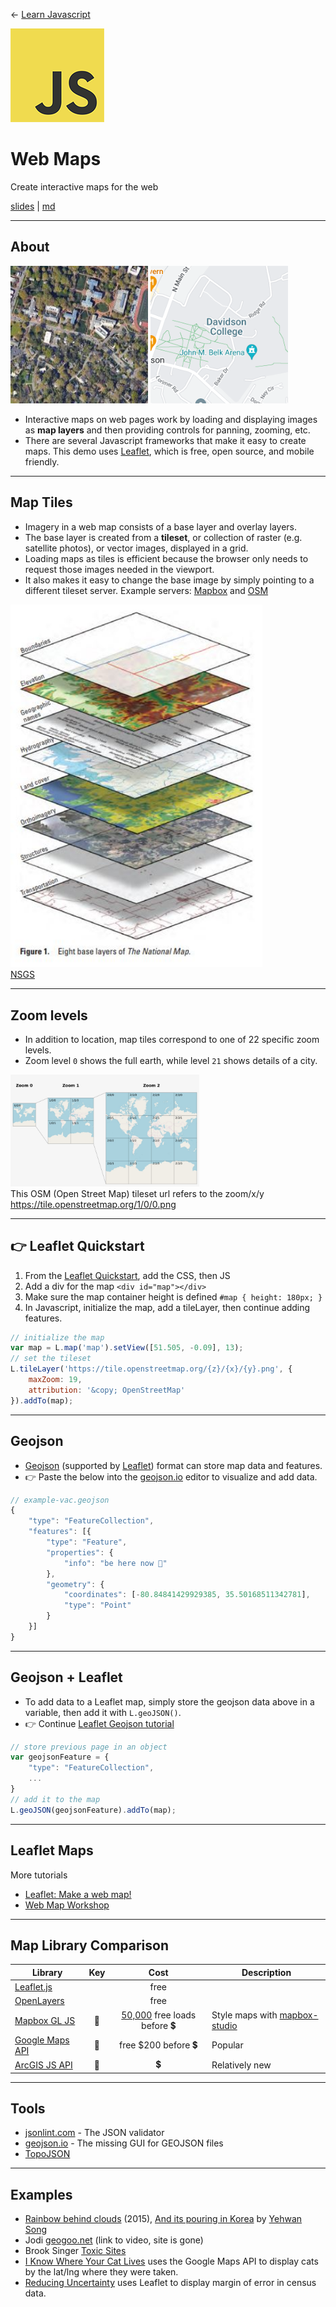 <!-- paginate: true -->

← [Learn Javascript](../../)

<a href="../../"><img width="150" src="../../assets/img/logos/logo-javascript-150w.png"></a>

# Web Maps

Create interactive maps for the web

<span class="slides-small"><a href="../slides/maps.html">slides</a> | <a href="../topics/maps.md">md</a></span>

<!--
Presentation comments ...
-->




---

## About 

<img width="220" src="./img/map-tile-satellite.jpg"> <img width="220" src="./img/map-tile-street.png">

- Interactive maps on web pages work by loading and displaying images as **map layers** and then providing controls for panning, zooming, etc.
- There are several Javascript frameworks that make it easy to create maps. This demo uses [Leaflet](https://leafletjs.com/), which is free, open source, and mobile friendly.






---

## Map Tiles 

<div class="twocolumn2x1">
<div class="col">

- Imagery in a web map consists of a base layer and overlay layers.
- The base layer is created from a **tileset**, or collection of raster (e.g. satellite photos), or vector images, displayed in a grid.
- Loading maps as tiles is efficient because the browser only needs to request those images needed in the viewport. 
- It also makes it easy to change the base image by simply pointing to a different tileset server. Example servers: [Mapbox](https://www.mapbox.com/gallery) and [OSM](https://wiki.openstreetmap.org/wiki/Raster_tile_providers)

</div>
<div class="col">

<img width="80%" src="./img/8BaseLayersofTheNationalMap.jpg">

<div class="caption slides-small">
<a href="https://www.usgs.gov/media/images/8-base-layers-national-map" target="_blank">NSGS</a>
</div>

</div>
</div>




---

## Zoom levels


- In addition to location, map tiles correspond to one of 22 specific zoom levels.
- Zoom level `0` shows the full earth, while level `21` shows details of a city. 

<img width="60%" src="./img/osm-zoom-levels.jpg">

<div class="caption slides-small">
This OSM (Open Street Map) tileset url refers to the zoom/x/y
<a href="https://tile.openstreetmap.org/1/0/0.png" target="_blank">https://tile.openstreetmap.org/1/0/0.png</a>
</div>


---

## 👉 Leaflet Quickstart

1. From the <a href="https://leafletjs.com/examples/quick-start/" target="_blank">Leaflet Quickstart</a>, add the CSS, then JS
1. Add a div for the map `<div id="map"></div>`
1. Make sure the map container height is defined `#map { height: 180px; }`
1. In Javascript, initialize the map, add a tileLayer, then continue adding features.

```js
// initialize the map
var map = L.map('map').setView([51.505, -0.09], 13);
// set the tileset
L.tileLayer('https://tile.openstreetmap.org/{z}/{x}/{y}.png', {
    maxZoom: 19,
    attribution: '&copy; OpenStreetMap'
}).addTo(map);
```


---

## Geojson

- <a href="https://geojson.org/" target="_blank">Geojson</a> (supported by <a href="https://leafletjs.com/examples/geojson/" target="_blank">Leaflet</a>) format can store map data and features.
- 👉 Paste the below into the <a href="https://geojson.io/" target="_blank">geojson.io</a> editor to visualize and add data.


```js
// example-vac.geojson
{
    "type": "FeatureCollection",
    "features": [{
        "type": "Feature",
        "properties": {
            "info": "be here now 🤩"
        },
        "geometry": {
            "coordinates": [-80.84841429929385, 35.50168511342781],
            "type": "Point"
        }
    }]
}
```

---

## Geojson + Leaflet

- To add data to a Leaflet map, simply store the geojson data above in a variable, then add it with `L.geoJSON()`. 
- 👉 Continue <a href="https://leafletjs.com/examples/geojson/" target="_blank">Leaflet Geojson tutorial</a>


```js
// store previous page in an object
var geojsonFeature = { 
    "type": "FeatureCollection",
    ... 
}
// add it to the map
L.geoJSON(geojsonFeature).addTo(map);
```



---

## Leaflet Maps

More tutorials

- [Leaflet: Make a web map!](https://maptimeboston.github.io/leaflet-intro/)
- [Web Map Workshop](http://duspviz.mit.edu/web-map-workshop/)



---

## Map Library Comparison

Library | Key | Cost | Description
--- | :---: | :---: | ---
[Leaflet.js](https://leafletjs.com/) |  | free |
[OpenLayers](https://openlayers.org/) |  | free |
[Mapbox GL JS](https://www.mapbox.com/mapbox-gljs) | 🔑 | [50,000](https://www.mapbox.com/pricing) free loads before 💲 | Style maps with [mapbox-studio](https://www.mapbox.com/mapbox-studio)
[Google Maps API](https://developers.google.com/maps/documentation) | 🔑 | free $200 before 💲 | Popular
[ArcGIS JS API](https://developers.arcgis.com/javascript/latest/) | 🔑 | 💲 | Relatively new






---

## Tools

- [jsonlint.com](https://jsonlint.com/) - The JSON validator
- [geojson.io](http://geojson.io/) - The missing GUI for GEOJSON files
- [TopoJSON](https://github.com/topojson/topojson)








---

## Examples

- [Rainbow behind clouds](https://www.instagram.com/p/B4ca3lThEvQ/) (2015), [And its pouring in Korea](https://www.instagram.com/p/CDwHr6nBb5S/) by [Yehwan Song](http://yhsong.com/)
- Jodi [geogoo.net](https://www.youtube.com/watch?v=7GB9Txb5_0E) (link to video, site is gone)
- Brook Singer [Toxic Sites](https://brookesinger.net/Toxic-Sites)
- [I Know Where Your Cat Lives](https://iknowwhereyourcatlives.com/) uses the Google Maps API to display cats by the lat/lng where they were taken.
- [Reducing Uncertainty](https://reducinguncertainty.org/) uses Leaflet to display margin of error in census data.
